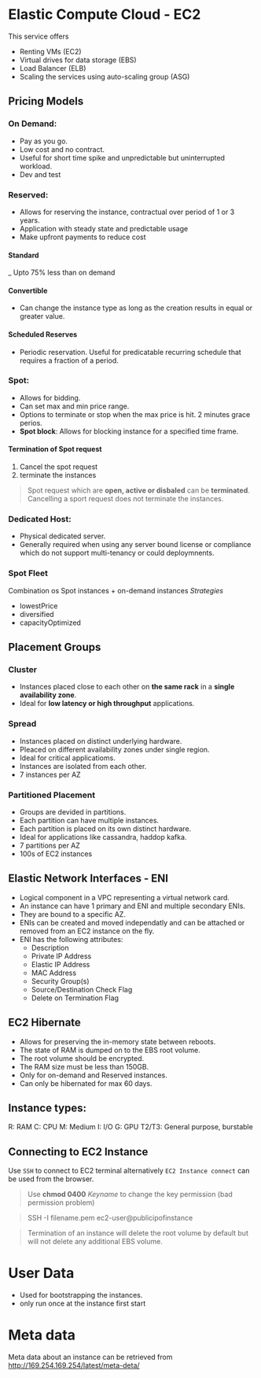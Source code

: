 # Elastic Compute Cloud - EC2
This service offers
- Renting VMs (EC2)
- Virtual drives for data storage (EBS)
- Load Balancer (ELB)
- Scaling the services using auto-scaling group (ASG) 

## Pricing Models
### On Demand: 
- Pay as you go.
- Low cost and no contract.
- Useful for short time spike and unpredictable but uninterrupted workload.
- Dev and test

### Reserved: 
- Allows for reserving the instance, contractual over period of 1 or 3 years.
- Application with steady state and predictable usage
- Make upfront payments to reduce cost
#### Standard
_ Upto 75% less than on demand
#### Convertible
- Can change the instance type as long as the creation results in equal or greater value.
#### Scheduled Reserves
- Periodic reservation. Useful for predicatable recurring schedule that requires a fraction of a period.
### Spot: 
- Allows for bidding. 
- Can set max and min price range. 
- Options to terminate or stop when the max price is hit. 2 minutes grace perios.
- **Spot block**: Allows for blocking instance for a specified time frame. 

#### Termination of Spot request
1. Cancel the spot request
2. terminate the instances

> Spot request which are **open, active or disbaled** can be **terminated**. Cancelling a sport request does not terminate the instances.

### Dedicated Host: 
- Physical dedicated server.
- Generally required when using any server bound license or compliance which do not support multi-tenancy or could deploymnents.

### Spot Fleet
Combination os Spot instances + on-demand instances
_Strategies_
- lowestPrice
- diversified
- capacityOptimized

## Placement Groups
### Cluster
- Instances placed close to each other on **the same rack** in a **single availability zone**.
- Ideal for **low latency or high throughput** applications.
 
### Spread 
- Instances placed on distinct underlying hardware.
- Pleaced on different availability zones under single region.
- Ideal for critical applicatioms.
- Instances are isolated from each other.
- 7 instances per AZ

### Partitioned Placement
- Groups are devided in partitions.
- Each partition can have multiple instances.
- Each partition is placed on its own distinct hardware.
- Ideal for applications like cassandra, haddop kafka.
- 7 partitions per AZ
- 100s of EC2 instances

## Elastic Network Interfaces - ENI
- Logical component in a VPC representing a virtual network card.
- An instance can have 1 primary and ENI and multiple secondary ENIs.
- They are bound to a specific AZ.
- ENIs can be created and moved independatly and can be attached or removed from an EC2 instance on the fly.
- ENI has the following attributes:
    - Description
    - Private IP Address
    - Elastic IP Address
    - MAC Address
    - Security Group(s)
    - Source/Destination Check Flag
    - Delete on Termination Flag

## EC2 Hibernate
- Allows for preserving the in-memory state between reboots.
- The state of RAM is dumped on to the EBS root volume.
- The root volume should be encrypted.
- The RAM size must be less than 150GB.
- Only for on-demand and Reserved instances.
- Can only be hibernated for max 60 days.

## Instance types:
R: RAM
C: CPU
M: Medium
I: I/O
G: GPU
T2/T3: General purpose, burstable

## Connecting to EC2 Instance
Use `SSH` to connect to EC2 terminal alternatively `EC2 Instance connect` can be used from the browser.
> Use **chmod 0400** _Keyname_ to change the key permission (bad permission problem)

> SSH -I filename.pem ec2-user@publicipofinstance

> Termination of an instance will delete the root volume by default but will not delete any additional EBS volume.

# User Data
- Used for bootstrapping the instances.
- only run once at the instance first start

# Meta data
Meta data about an instance can be retrieved from http://169.254.169.254/latest/meta-deta/



